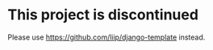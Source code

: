 This project is discontinued
============================

Please use https://github.com/liip/django-template instead.
